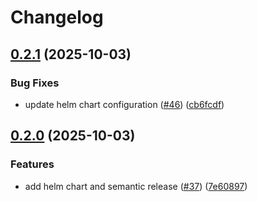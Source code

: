 # Changelog

## [0.2.1](https://github.com/dhpollack/football-pool/compare/football-pool-v0.2.0...football-pool-v0.2.1) (2025-10-03)


### Bug Fixes

* update helm chart configuration ([#46](https://github.com/dhpollack/football-pool/issues/46)) ([cb6fcdf](https://github.com/dhpollack/football-pool/commit/cb6fcdfcde8bb7a62ad6cdf24206d984d5645aa3))

## [0.2.0](https://github.com/dhpollack/football-pool/compare/football-pool-v0.1.0...football-pool-v0.2.0) (2025-10-03)


### Features

* add helm chart and semantic release ([#37](https://github.com/dhpollack/football-pool/issues/37)) ([7e60897](https://github.com/dhpollack/football-pool/commit/7e60897cf409f7a235febfbbcc043eec31dcbcea))
